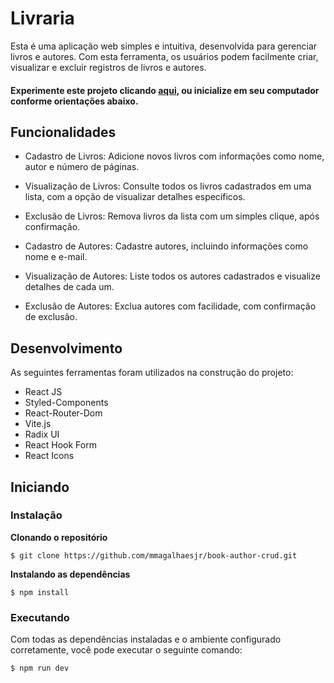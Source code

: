 

# Livraria

Esta é uma aplicação web simples e intuitiva, desenvolvida para gerenciar livros e autores. Com esta ferramenta, os usuários podem facilmente criar, visualizar e excluir registros de livros e autores.

#### Experimente este projeto clicando [aqui](https://book-author-crud.vercel.app), ou inicialize em seu computador conforme orientações abaixo.


## Funcionalidades

- Cadastro de Livros: Adicione novos livros com informações como nome, autor e número de páginas.

- Visualização de Livros: Consulte todos os livros cadastrados em uma lista, com a opção de visualizar detalhes específicos.

- Exclusão de Livros: Remova livros da lista com um simples clique, após confirmação.

- Cadastro de Autores: Cadastre autores, incluindo informações como nome e e-mail.

- Visualização de Autores: Liste todos os autores cadastrados e visualize detalhes de cada um.

- Exclusão de Autores: Exclua autores com facilidade, com confirmação de exclusão.



## Desenvolvimento

As seguintes ferramentas foram utilizados na construção do projeto:


- React JS
- Styled-Components
- React-Router-Dom
- Vite.js
- Radix UI
- React Hook Form
- React Icons


## Iniciando

### Instalação

**Clonando o repositório**

```
$ git clone https://github.com/mmagalhaesjr/book-author-crud.git

```

**Instalando as dependências**

```
$ npm install
```

### Executando

Com todas as dependências instaladas e o ambiente configurado corretamente, você pode executar o seguinte comando:


```
$ npm run dev
```
